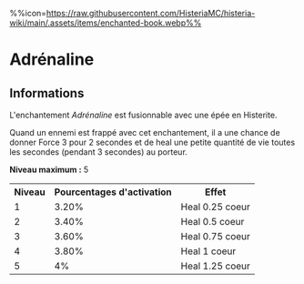 %%icon=https://raw.githubusercontent.com/HisteriaMC/histeria-wiki/main/.assets/items/enchanted-book.webp%%
# Adrénaline

## Informations
L'enchantement *Adrénaline* est fusionnable avec une épée en Histerite.

Quand un ennemi est frappé avec cet enchantement, il a une chance de donner Force 3 pour 2 secondes et de heal une petite quantité de vie toutes les secondes (pendant 3 secondes) au porteur.  

**Niveau maximum :** 5

<table>
  <tr>
    <th>Niveau</th>
    <th>Pourcentages d'activation</th>
    <th>Effet</th>
  </tr>
  <tr>
    <td>1</td>
    <td>3.20%</td>
    <td>Heal 0.25 coeur</td>
  </tr>
  <tr>
    <td>2</td>
    <td>3.40%</td>
    <td>Heal 0.5 coeur</td>
  </tr>
  <tr>
    <td>3</td>
    <td>3.60%</td>
    <td>Heal 0.75 coeur</td>
  </tr>
  <tr>
    <td>4</td>
    <td>3.80%</td>
    <td>Heal 1 coeur</td>
  </tr>
  <tr>
    <td>5</td>
    <td>4%</td>
    <td>Heal 1.25 coeur</td>
   </tr>
</table>
